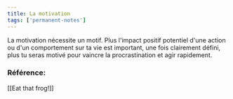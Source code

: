 ```yaml
---
title: La motivation
tags: ['permanent-notes']
---
```


La motivation nécessite un motif. Plus l'impact positif potentiel d'une action ou d'un comportement sur ta vie est important, une fois clairement défini, plus tu seras motivé pour vaincre la procrastination et agir rapidement.

### Référence:
[[Eat that frog!]]